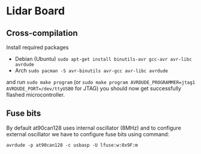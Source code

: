 # Lidar  Board

## Cross-compilation
Install required packages  
- Debian (Ubuntu) `sudo apt-get install binutils-avr gcc-avr avr-libc avrdude`
- Arch `sudo pacman -S avr-binutils avr-gcc avr-libc avrdude`

and run `sudo make program` (or `sudo make program AVRDUDE_PROGRAMMER=jtag1 AVRDUDE_PORT=/dev/ttyUSB0` for JTAG)
you should now get successfully flashed microcontroller.

## Fuse bits
By default at90can128 uses internal oscillator (8MHz) and to configure external 
oscillator we have to configure fuse bits using command:
```
avrdude -p at90can128 -c usbasp -U lfuse:w:0x9F:m
```
